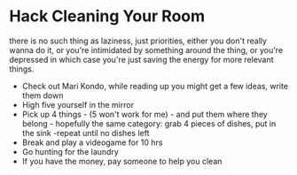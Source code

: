 # Hack Cleaning Your Room

there is no such thing as laziness, just priorities, either you don't really wanna do it, or you're intimidated by something around the thing, or you're depressed in which case you're just saving the energy for more relevant things.

* Check out Mari Kondo, while reading up you might get a few ideas, write them down
* High five yourself in the mirror
* Pick up 4 things - (5 won't work for me) - and put them where they belong - hopefully the same category: grab 4 pieces of dishes, put in the sink -repeat until no dishes left
* Break and play a videogame for 10 hrs
* Go hunting for the laundry
* If you have the money, pay someone to help you clean
